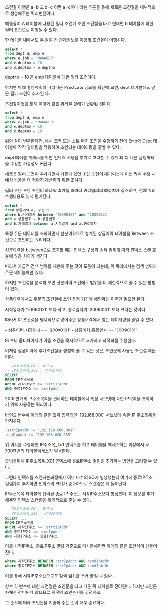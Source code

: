 조건절 이행은 a=b 고 b=c 이면 a=c이다 라는 추론을 통해 새로운 조건절을 내부적으로 생성해주는 쿼리변환이다.

예를들어 A 테이블에 사용된 필터 조건이 조인 조건절을 타고 반대편 b 테이블에 대한 필터 조건으로 이행될 수 있다.

한 테이블 내에서도 두 컬럼 간 관계정보를 이용해 조건절이 이행된다.

```sql
select *
from dept d, emp e
where e.job = 'MANAGER'
and e.deptno = 10
and d.deptno = e.deptno
```

deptno = 10 은 emp 테이블에 대한 필터 조건이다.

하지만 아래 실행계획에 나타나는 Predicate 정보를 확인해 보면, dept 테이블에도 같은 필터 조건이 추가된 다.

조건절이행을 통해 아래와 같은 쿼리로 형태가 변환된 것이다.

```sql
select *
from dept d, emp e
where e.job = 'MANAGER'
and e.deptno = 10
and d.deptno = 10
```

위와 같이 변환한다면, 해시 조인 또는 소트 머지 조인을 수행하기 전에 Emp와 Dept 테이블에 각각 필터링을 적용하여 조인되는 데이터량을 줄일 수 있다.

dept 테이블 액세스를 위한 인덱스 사용을 추가로 고려할 수 있게 돼 더 나은 실행계획을 수립할 가능성도 커진다.

새로운 필터 조건이 추가되면서 기존에 있던 조인 조건이 제거되는데 이는 쿼리 수행 시 예상 비용을 더 적확히 계산하기 위한 조치다.

필터 또는 조인 조건이 하나씩 추가될 때마다 카디널리티 예상치가 감소하고, 전체 쿼리 수행비용도 낮게 평가된다.

```sql
select *
from 상품이력 a, 주문 b
where b.거래일자 between '20090101' and '20090131'
and a.상품번호 = b.상품번호
and b.거래일자 between a.시작일자 and a.종료일자
```

특정 주문 데이터를 조회하면서 선분이력으로 설계된 상품이력 테이블을 Between 조건으로 조인하는 쿼리이다.

선분이력을 between으로 조회할 때는 인덱스 구성과 검색 범위에 따라 인덱스 스캔 효율에 많은 차이가 생긴다.

따라서 가급적 검색 범위를 제한해 주는 것이 도움이 되는데, 위 쿼리에서는 검색 범위가 주문 테이블에만 있다.

하지만 조건절을 분석해 보면 선분이력 조건에도 범위를 더 제한적으로 줄 수 있는 방법이 있다.

상품이력에서도 주문의 조건절에 쓰인 특정 기간에 해당하는 이력만 읽으면 된다.

시작일자가 '20090131' 보다 작고, 종료일자가 '20090101' 보다 크다는 것이다.

따라서 이 조건절을 명시적으로 넣어주면 상품이력에서 읽는 데이터량을 줄일 수 있다.

\- 상품이력.시작일자 <= '20090131'
\- 상품이력.종료일자 >= '20090101'

9i 부터 옵티마이저가 이들 조건을 묵시적으로 추가하고 최적화를 수행한다.

이처럼 상품이력에 추가조건절을 생성해 줄 수 있는 것은, 조인문에 사용된 조건절 때문이다.

```sql
-- IP주소목록_PK : IP주소
-- IP주소목록_X01 : 시작IP주소
SELECT ...
FROM IP주소목록
WHERE 시작IP주소 >= :strtIpAddr
AND 종료IP주소 <= :endIpAddr
```

2000만개의 IP주소목록을 관리하는 테이블에서 특정 서브넷에 속한 IP목록을 조회하기 위해 사용하는 쿼리이다.

바인드 변수에 아래와 같은 값이 입력되면 '192.168.000' 서브넷에 속한 IP 주소목록을 가져온다.

```sql
:strtIpAddr := '192.168.000.001'
:endIpAddr := '192.168.000.255'
```

위 쿼리를 수행하면 IP주소목\_Xo1 인덱스를 하고 테이블을 엑세스하는 과정에서 약 700만번의 테이블엑세스가 발생한다.

튜닝을위해 IP주소목록\_X01 인덱스에 종료IP주소 컬럼을 추가하는 방안을 고려할 수 있다.

그런데 인덱스를 스캔하는과정에서 이미 다수의 I/O가 발생했는데 여기에 종료IP주소 컬럼까지 추가하면 인덱스의 크기가 증가하므로 스캔량은 더 늘어난다.

IP주소목윽 테이블에 입력된 종료 IP 주소는 시작IP주소보다 항상크다. 이 정보를 추가해주면 인덱스 스캔량을 획기적으로 줄일 수 있다.

```sql
-- IP주소목록_PK : IP주소
-- IP주소목록_X01 : 시작IP주소
SELECT ...
FROM IP주소목록
WHERE 시작IP주소 >= :strtIpAddr
AND 종료IP주소 <= :endIpAddr
AND 시작IP주소 <= 종료IP주소
```

이를 시작IP주소, 종료IP주소 컬럼 기준으로 다시분해하면 아래와 같은 조건식이 만들어진다.

```sql
where 시작IP주소 BETWEEN :strIpAddr AND :endIpAddr
where 종료IP주소 BETWEEN :strIpAddr AND :endIpAddr
```

이를 통해 시작IP주소만으로도 검색 범위를 크게 줄일 수 있다.

상수 및 변수에 대한 조건절은 조인문을 타고 다른 쪽 테이블로 전이된다. 하지만 조인문 자체는 전이되지 않으므로 최적의 조인순서를 결정하고

그 순서에 따라 조인문을 기술해 주는 것이 매우 중요하다.
